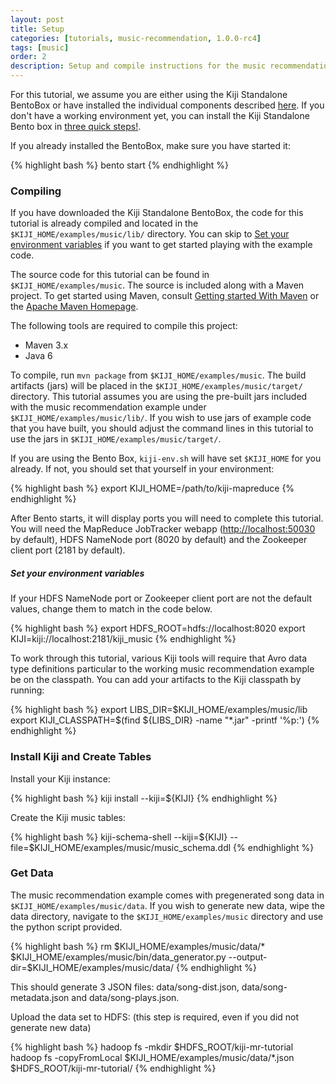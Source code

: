 ```yaml
---
layout: post
title: Setup
categories: [tutorials, music-recommendation, 1.0.0-rc4]
tags: [music]
order: 2
description: Setup and compile instructions for the music recommendation tutorial.
---
```

For this tutorial, we assume you are either using the Kiji Standalone BentoBox or
have installed the individual components described [here](http://www.kiji.org/getstarted/).
If you don\'t have a working environment yet, you can install the Kiji
Standalone Bento box in [three quick steps!](http://www.kiji.org/#tryit).

If you already installed the BentoBox, make sure you have started it:

<div class="userinput">
{% highlight bash %}
bento start
{% endhighlight %}
</div>

### Compiling

If you have downloaded the Kiji Standalone BentoBox, the code for this tutorial
is already compiled and located in the `$KIJI_HOME/examples/music/lib/` directory.
You can skip to [Set your environment variables](link-to-header-below) if you want
to get started playing with the example code.


The source code for this tutorial can be found in `$KIJI_HOME/examples/music`.
The source is included along with a Maven project. To get started using Maven,
consult [Getting started With Maven]({{site.kiji_url}}/get-started-with-maven) or
the [Apache Maven Homepage](http://maven.apache.org/).

The following tools are required to compile this project:
* Maven 3.x
* Java 6

To compile, run `mvn package` from `$KIJI_HOME/examples/music`. The build
artifacts (jars) will be placed in the `$KIJI_HOME/examples/music/target/`
directory. This tutorial assumes you are using the pre-built jars included with
the music recommendation example under `$KIJI_HOME/examples/music/lib/`. If you wish to
use jars of example code that you have built, you should adjust the command
lines in this tutorial to use the jars in `$KIJI_HOME/examples/music/target/`.

If you are using the Bento Box, `kiji-env.sh` will have set `$KIJI_HOME` for you
already. If not, you should set that yourself in your environment:

<div class="userinput">
{% highlight bash %}
export KIJI_HOME=/path/to/kiji-mapreduce
{% endhighlight %}
</div>

After Bento starts, it will display ports you will need to complete this tutorial.
You will need the MapReduce JobTracker webapp ([http://localhost:50030](http://localhost:50030) by default),
HDFS NameNode port (8020 by default) and the Zookeeper client port (2181 by default).

##### Set your environment variables
If your HDFS NameNode port or Zookeeper client port are not the default values, change them to
match in the code below.

<div class="userinput">
{% highlight bash %}
export HDFS_ROOT=hdfs://localhost:8020
export KIJI=kiji://localhost:2181/kiji_music
{% endhighlight %}
</div>

To work through this tutorial, various Kiji tools will require that Avro data
type definitions particular to the working music recommendation example be on the
classpath. You can add your artifacts to the Kiji classpath by running:

<div class="userinput">
{% highlight bash %}
export LIBS_DIR=$KIJI_HOME/examples/music/lib
export KIJI_CLASSPATH=$(find ${LIBS_DIR} -name "*.jar" -printf '%p:')
{% endhighlight %}
</div>

### Install Kiji and Create Tables

Install your Kiji instance:

<div class="userinput">
{% highlight bash %}
kiji install --kiji=${KIJI}
{% endhighlight %}
</div>

Create the Kiji music tables:

<div class="userinput">
{% highlight bash %}
kiji-schema-shell --kiji=${KIJI} --file=$KIJI_HOME/examples/music/music_schema.ddl
{% endhighlight %}
</div>


### Get Data
The music recommendation example comes with pregenerated song data in
`$KIJI_HOME/examples/music/data`.  If you wish to generate new data, wipe the data directory,
navigate to the `$KIJI_HOME/examples/music` directory and use the python script provided.

<div class="userinput">
{% highlight bash %}
rm $KIJI_HOME/examples/music/data/*
$KIJI_HOME/examples/music/bin/data_generator.py --output-dir=$KIJI_HOME/examples/music/data/
{% endhighlight %}
</div>

This should generate 3 JSON files: data/song-dist.json, data/song-metadata.json and data/song-plays.json.

Upload the data set to HDFS: (this step is required, even if you did not generate new data)

<div class="userinput">
{% highlight bash %}
hadoop fs -mkdir $HDFS_ROOT/kiji-mr-tutorial
hadoop fs -copyFromLocal $KIJI_HOME/examples/music/data/*.json $HDFS_ROOT/kiji-mr-tutorial/
{% endhighlight %}
</div>

